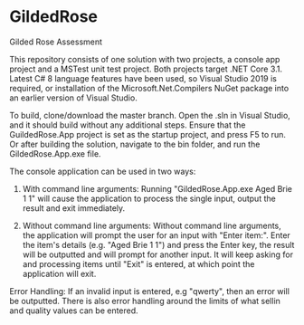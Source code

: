 # GildedRose
Gilded Rose Assessment

This repository consists of one solution with two projects, a console app project and a MSTest unit test project. 
Both projects target .NET Core 3.1. 
Latest C# 8 language features have been used, so Visual Studio 2019 is required, or installation of the Microsoft.Net.Compilers NuGet package into an earlier version of Visual Studio.


To build, clone/download the master branch. Open the .sln in Visual Studio, and it should build without any additional steps.
Ensure that the GuildedRose.App project is set as the startup project, and press F5 to run. Or after building the solution, navigate to the bin folder, and run the GildedRose.App.exe file.


The console application can be used in two ways:

1. With command line arguments:
Running "GildedRose.App.exe Aged Brie 1 1" will cause the application to process the single input, output the result and exit immediately.

2. Without command line arguments:
Without command line arguments, the application will prompt the user for an input with "Enter item:". Enter the item's details (e.g. "Aged Brie 1 1") and press the Enter key, the result will be outputted and will prompt for another input. 
It will keep asking for and processing items until "Exit" is entered, at which point the application will exit.


Error Handling:
If an invalid input is entered, e.g "qwerty", then an error will be outputted. 
There is also error handling around the limits of what sellin and quality values can be entered.
